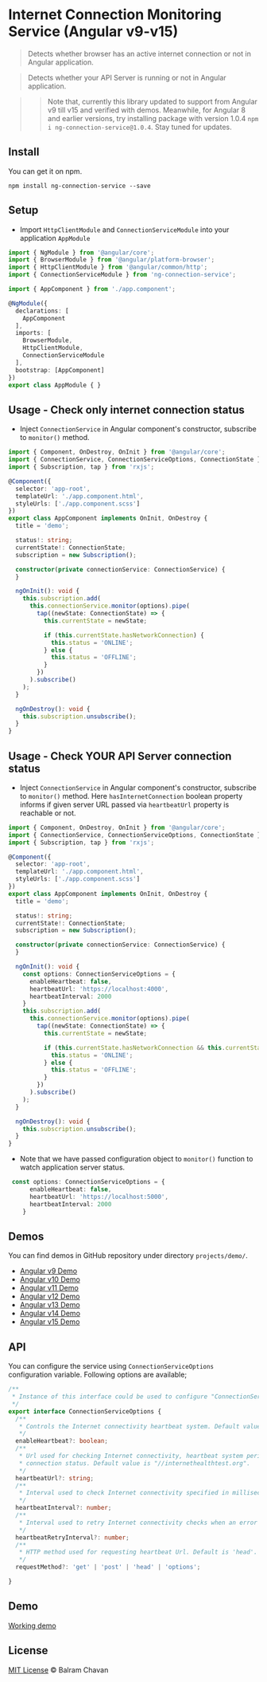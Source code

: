 # Internet Connection Monitoring Service (Angular v9-v15)

> Detects whether browser has an active internet connection or not in Angular application. 

> Detects whether your API Server is running or not in Angular application. 

>> Note that, currently this library updated to support from Angular v9 till v15 and verified with demos. Meanwhile, for Angular 8 and earlier versions, try installing package with version 1.0.4 `npm i ng-connection-service@1.0.4`. Stay tuned for updates.


## Install

You can get it on npm.

```
npm install ng-connection-service --save
```

## Setup

*  Import `HttpClientModule` and `ConnectionServiceModule` into your application `AppModule`

```ts
import { NgModule } from '@angular/core';
import { BrowserModule } from '@angular/platform-browser';
import { HttpClientModule } from '@angular/common/http';
import { ConnectionServiceModule } from 'ng-connection-service';

import { AppComponent } from './app.component';

@NgModule({
  declarations: [
    AppComponent
  ],
  imports: [
    BrowserModule,
    HttpClientModule,
    ConnectionServiceModule
  ],
  bootstrap: [AppComponent]
})
export class AppModule { }

```

## Usage - Check only internet connection status
* Inject `ConnectionService` in Angular component's constructor, subscribe to `monitor()` method.


```ts
import { Component, OnDestroy, OnInit } from '@angular/core';
import { ConnectionService, ConnectionServiceOptions, ConnectionState } from 'ng-connection-service';
import { Subscription, tap } from 'rxjs';

@Component({
  selector: 'app-root',
  templateUrl: './app.component.html',
  styleUrls: ['./app.component.scss']
})
export class AppComponent implements OnInit, OnDestroy {
  title = 'demo';

  status!: string;
  currentState!: ConnectionState;
  subscription = new Subscription();

  constructor(private connectionService: ConnectionService) {
  }

  ngOnInit(): void {
    this.subscription.add(
      this.connectionService.monitor(options).pipe(
        tap((newState: ConnectionState) => {
          this.currentState = newState;

          if (this.currentState.hasNetworkConnection) {
            this.status = 'ONLINE';
          } else {
            this.status = 'OFFLINE';
          }
        })
      ).subscribe()
    );
  }

  ngOnDestroy(): void {
    this.subscription.unsubscribe();
  }
}

```

## Usage - Check YOUR API Server connection status

* Inject `ConnectionService` in Angular component's constructor, subscribe to `monitor()` method. Here `hasInternetConnection` boolean property informs if given server URL passed via `heartbeatUrl` property is reachable or not.


```ts
import { Component, OnDestroy, OnInit } from '@angular/core';
import { ConnectionService, ConnectionServiceOptions, ConnectionState } from 'ng-connection-service';
import { Subscription, tap } from 'rxjs';

@Component({
  selector: 'app-root',
  templateUrl: './app.component.html',
  styleUrls: ['./app.component.scss']
})
export class AppComponent implements OnInit, OnDestroy {
  title = 'demo';

  status!: string;
  currentState!: ConnectionState;
  subscription = new Subscription();

  constructor(private connectionService: ConnectionService) {
  }

  ngOnInit(): void {
    const options: ConnectionServiceOptions = {
      enableHeartbeat: false,
      heartbeatUrl: 'https://localhost:4000',
      heartbeatInterval: 2000
    }
    this.subscription.add(
      this.connectionService.monitor(options).pipe(
        tap((newState: ConnectionState) => {
          this.currentState = newState;

          if (this.currentState.hasNetworkConnection && this.currentState.hasInternetAccess) {
            this.status = 'ONLINE';
          } else {
            this.status = 'OFFLINE';
          }
        })
      ).subscribe()
    );
  }

  ngOnDestroy(): void {
    this.subscription.unsubscribe();
  }
}

```

* Note that we have passed configuration object to `monitor()` function to watch application server status.

```ts
 const options: ConnectionServiceOptions = {
      enableHeartbeat: false,
      heartbeatUrl: 'https://localhost:5000',
      heartbeatInterval: 2000
    }
```

## Demos

You can find demos in GitHub repository under directory `projects/demo/`.
* [Angular v9 Demo](https://github.com/ultrasonicsoft/ng-connection-service/tree/main/projects/demo/ng-connection-demo-v9)
* [Angular v10 Demo](https://github.com/ultrasonicsoft/ng-connection-service/tree/main/projects/demo/ng-connection-demo-v10)
* [Angular v11 Demo](https://github.com/ultrasonicsoft/ng-connection-service/tree/main/projects/demo/ng-connection-demo-v11)
* [Angular v12 Demo](https://github.com/ultrasonicsoft/ng-connection-service/tree/main/projects/demo/ng-connection-demo-v12)
* [Angular v13 Demo](https://github.com/ultrasonicsoft/ng-connection-service/tree/main/projects/demo/ng-connection-demo-v13)
* [Angular v14 Demo](https://github.com/ultrasonicsoft/ng-connection-service/tree/main/projects/demo/ng-connection-demo-v14)
* [Angular v15 Demo](https://github.com/ultrasonicsoft/ng-connection-service/tree/main/projects/demo/ng-connection-demo-v15)

## API

You can configure the service using `ConnectionServiceOptions` configuration variable. 
Following options are available;

```ts
/**
 * Instance of this interface could be used to configure "ConnectionService".
 */
export interface ConnectionServiceOptions {
  /**
   * Controls the Internet connectivity heartbeat system. Default value is 'true'.
   */
  enableHeartbeat?: boolean;
  /**
   * Url used for checking Internet connectivity, heartbeat system periodically makes "HEAD" requests to this URL to determine Internet
   * connection status. Default value is "//internethealthtest.org".
   */
  heartbeatUrl?: string;
  /**
   * Interval used to check Internet connectivity specified in milliseconds. Default value is "30000".
   */
  heartbeatInterval?: number;
  /**
   * Interval used to retry Internet connectivity checks when an error is detected (when no Internet connection). Default value is "1000".
   */
  heartbeatRetryInterval?: number;
  /**
   * HTTP method used for requesting heartbeat Url. Default is 'head'.
   */
  requestMethod?: 'get' | 'post' | 'head' | 'options';

}
```

## Demo

[Working demo](https://ng-connection-service-demo.surge.sh/)

## License

[MIT License](https://github.com/ultrasonicsoft/ng-connection-service/blob/master/LICENSE) © Balram Chavan
